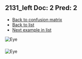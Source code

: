 ## 2131_left Doc: 2 Pred: 2
- [Back to confusion matrix](https://github.com/juliandewit/kaggle_retinopathy/blob/master/matrix.md)
- [Back to list](https://github.com/juliandewit/kaggle_retinopathy/blob/master/lists/22/list.md)
- [Next example in list](https://github.com/juliandewit/kaggle_retinopathy/blob/master/lists/22/21/21316_right.md)

![Eye](https://retinopaty.blob.core.windows.net/size1024/2131_left_2.jpeg)

### 

![Eye]()
